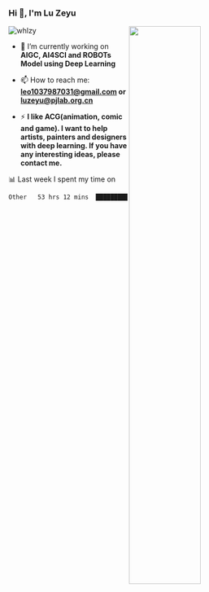 ### Hi 👋, I'm Lu Zeyu

<img src="https://komarev.com/ghpvc/?username=whlzy&label=Profile%20views&color=0e75b6&style=flat" alt="whlzy" />
<img align="right" width="53%" src="https://github-readme-stats.vercel.app/api?username=whlzy&show_icons=true">

- 🔭 I’m currently working on **AIGC, AI4SCI and ROBOTs Model using Deep Learning**

- 📫 How to reach me: **leo1037987031@gmail.com or luzeyu@pjlab.org.cn**

- ⚡ **I like ACG(animation, comic and game). I want to help artists, painters and designers with deep learning. If you have any interesting ideas, please contact me.**

📊 Last week I spent my time on

<!--START_SECTION:waka-->

```txt
Other   53 hrs 12 mins  █████████████████████████   100.00 %
```

<!--END_SECTION:waka-->

